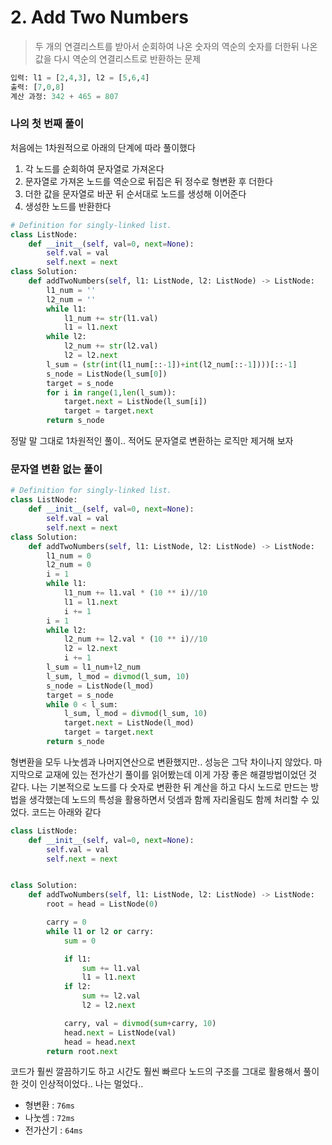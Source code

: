 # 2. Add Two Numbers

> 두 개의 연결리스트를 받아서 순회하여 나온 숫자의 역순의 숫자를 더한뒤 나온 값을 다시 역순의 연결리스트로 반환하는 문제

```python
입력: l1 = [2,4,3], l2 = [5,6,4]
출력: [7,0,8]
계산 과정: 342 + 465 = 807
```

### 나의 첫 번째 풀이

처음에는 1차원적으로 아래의 단계에 따라 풀이했다

1. 각 노드를 순회하여 문자열로 가져온다
2. 문자열로 가져온 노드를 역순으로 뒤집은 뒤 정수로 형변환 후 더한다
3. 더한 값을 문자열로 바꾼 뒤 순서대로 노드를 생성해 이어준다
4. 생성한 노드를 반환한다

```python
# Definition for singly-linked list.
class ListNode:
    def __init__(self, val=0, next=None):
        self.val = val
        self.next = next
class Solution:
    def addTwoNumbers(self, l1: ListNode, l2: ListNode) -> ListNode:
        l1_num = ''
        l2_num = ''
        while l1:
            l1_num += str(l1.val)
            l1 = l1.next
        while l2:
            l2_num += str(l2.val)
            l2 = l2.next
        l_sum = (str(int(l1_num[::-1])+int(l2_num[::-1])))[::-1]
        s_node = ListNode(l_sum[0])
        target = s_node
        for i in range(1,len(l_sum)):
            target.next = ListNode(l_sum[i])
            target = target.next
        return s_node
```

정말 말 그대로 1차원적인 풀이.. 적어도 문자열로 변환하는 로직만 제거해 보자

### 문자열 변환 없는 풀이

```python
# Definition for singly-linked list.
class ListNode:
    def __init__(self, val=0, next=None):
        self.val = val
        self.next = next
class Solution:
    def addTwoNumbers(self, l1: ListNode, l2: ListNode) -> ListNode:
        l1_num = 0
        l2_num = 0
        i = 1
        while l1:
            l1_num += l1.val * (10 ** i)//10
            l1 = l1.next
            i += 1
        i = 1
        while l2:
            l2_num += l2.val * (10 ** i)//10
            l2 = l2.next
            i += 1
        l_sum = l1_num+l2_num
        l_sum, l_mod = divmod(l_sum, 10)
        s_node = ListNode(l_mod)
        target = s_node
        while 0 < l_sum:
            l_sum, l_mod = divmod(l_sum, 10)
            target.next = ListNode(l_mod)
            target = target.next
        return s_node
```

형변환을 모두 나눗셈과 나머지연산으로 변환했지만.. 성능은 그닥 차이나지 않았다. 마지막으로 교재에 있는 전가산기 풀이를 읽어봤는데 이게 가장 좋은 해결방법이었던 것 같다. 나는 기본적으로 노드를 다 숫자로 변환한 뒤 계산을 하고 다시 노드로 만드는 방법을 생각했는데 노드의 특성을 활용하면서 덧셈과 함께 자리올림도 함께 처리할 수 있었다. 코드는 아래와 같다

```python
class ListNode:
    def __init__(self, val=0, next=None):
        self.val = val
        self.next = next


class Solution:
    def addTwoNumbers(self, l1: ListNode, l2: ListNode) -> ListNode:
        root = head = ListNode(0)

        carry = 0
        while l1 or l2 or carry:
            sum = 0

            if l1:
                sum += l1.val
                l1 = l1.next
            if l2:
                sum += l2.val
                l2 = l2.next

            carry, val = divmod(sum+carry, 10)
            head.next = ListNode(val)
            head = head.next
        return root.next
```

코드가 훨씬 깔끔하기도 하고 시간도 훨씬 빠르다 노드의 구조를 그대로 활용해서 풀이한 것이 인상적이었다.. 나는 멀었다..

- 형변환 : `76ms`
- 나눗셈 : `72ms`
- 전가산기 : `64ms`
